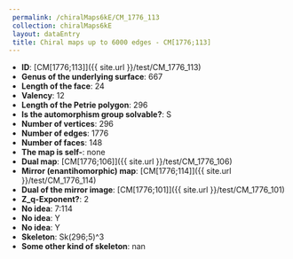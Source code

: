 ```yaml
--- 
 permalink: /chiralMaps6kE/CM_1776_113 
 collection: chiralMaps6kE
 layout: dataEntry
 title: Chiral maps up to 6000 edges - CM[1776;113]
---
```


- **ID**: [CM[1776;113]]({{ site.url }}/test/CM_1776_113)
- **Genus of the underlying surface**: 667
- **Length of the face**: 24
- **Valency**: 12
- **Length of the Petrie polygon**: 296
- **Is the automorphism group solvable?**: S
- **Number of vertices**: 296
- **Number of edges**: 1776
- **Number of faces**: 148
- **The map is self-**: none
- **Dual map**: [CM[1776;106]]({{ site.url }}/test/CM_1776_106)
- **Mirror (enantihomorphic) map**: [CM[1776;114]]({{ site.url }}/test/CM_1776_114)
- **Dual of the mirror image**: [CM[1776;101]]({{ site.url }}/test/CM_1776_101)
- **Z_q-Exponent?**: 2
- **No idea**:  7:114
- **No idea**: Y
- **No idea**: Y
- **Skeleton**: Sk(296;5)^3
- **Some other kind of skeleton**: nan
